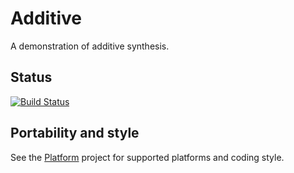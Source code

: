 # Additive

A demonstration of additive synthesis.

## Status

[![Build Status](https://travis-ci.org/AnotherJohnH/Additive.svg?branch=master)](https://travis-ci.org/AnotherJohnH/Additive)

## Portability and style

See the [Platform](https://github.com/AnotherJohnH/Platform) project for supported platforms
and coding style.
